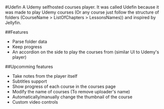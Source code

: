 #Udefin
A Udemy selfhosted courses player. It was called Udefin because it was made to play Udemy courses (Or any course just follow the structure of folders (CourseName > ListOfChapters > LessonsNames)) and inspired by Jellyfin.

##Features
- Parse folder data
- Keep progress
- An accordion on the side to play the courses from (similar UI to Udemy's player)

##Upcomming features
- Take notes from the player itself
- Subtitles support
- Show progress of each course in the courses page
- Modify the name of courses (To remove uploader's name)
- Automatically/manually change the thumbnail of the course
- Custom video controls